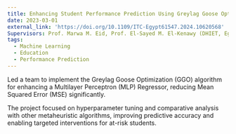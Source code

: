 ```yaml
---
title: Enhancing Student Performance Prediction Using Greylag Goose Optimization
date: 2023-03-01
external_link: 'https://doi.org/10.1109/ITC-Egypt61547.2024.10620568'
Supervisors: Prof. Marwa M. Eid, Prof. El-Sayed M. El-Kenawy (DHIET, Egypt). 
tags:
  - Machine Learning
  - Education
  - Performance Prediction
---
```


Led a team to implement the Greylag Goose Optimization (GGO) algorithm for enhancing a Multilayer Perceptron (MLP) Regressor, reducing Mean Squared Error (MSE) significantly.

<!--more-->
The project focused on hyperparameter tuning and comparative analysis with other metaheuristic algorithms, improving predictive accuracy and enabling targeted interventions for at-risk students.
